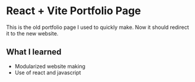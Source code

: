 # React + Vite Portfolio Page
This is the old portfolio page I used to quickly make. Now it should redirect it to the new website.

## What I learned
- Modularized website making
- Use of react and javascript